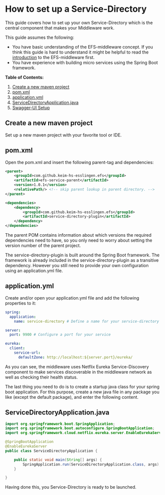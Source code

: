 # How to set up a Service-Directory

This guide covers how to set up your own Service-Directory which is the central component that makes your Middleware work.

This guide assumes the following:

- You have basic understanding of the EFS-middleware concept. If you think this guide is hard to understand it might be helpful to read the [introduction](./middleware-concept-introduction.md) to the EFS-middleware first.
- You have experience with building micro services using the Spring Boot framework.

**Table of Contents:**
1. [Create a new maven project](#create-a-new-maven-project)
1. [pom.xml](#pom-xml)
1. [application.yml](#application.yml)
1. [ServiceDirectoryApplication.java](#servicedirectoryapplication.java)
1. [Swagger-UI Setup](#Swagger-UI-Setup)




## Create a new maven project

Set up a new maven project with your favorite tool or IDE.

## pom.xml

Open the pom.xml and insert the following parent-tag and dependencies:

```xml
<parent>
    <groupId>com.github.keim-hs-esslingen.efs</groupId>
    <artifactId>efs-service-parent</artifactId>
    <version>1.0.1</version>
    <relativePath/> <!-- skip parent lookup in parent directory. -->
</parent>

<dependencies>
    <dependency>
        <groupId>com.github.keim-hs-esslingen.efs</groupId>
        <artifactId>service-directory-plugin</artifactId>
    </dependency>
</dependencies>
```
The parent POM contains information about which versions the required dependencies need to have, so you only need to worry about setting the version number of the parent project.

The service-directory-plugin is built around the Spring Boot framework. The framework is already included in the service-directory-plugin as a transitive dependency. However you still need to provide your own configuration using an application.yml file.

## application.yml

Create and/or open your application.yml file and add the following properties to it:

```yml
spring:
  application:
    name: service-directory # Define a name for your service-directory

server:
  port: 9900 # Configure a port for your service

eureka:
  client:
    service-url:
      defaultZone: http://localhost:${server.port}/eureka/
```

As you can see, the middleware uses Netflix Eureka Service-Discovery component to make services discoverable in the middleware network as well as checking their health status.

The last thing you need to do is to create a startup java class for your spring boot application. For this purpose, create a new java file in any package you like (except the default package), and enter the following content.

## ServiceDirectoryApplication.java

```java
import org.springframework.boot.SpringApplication;
import org.springframework.boot.autoconfigure.SpringBootApplication;
import org.springframework.cloud.netflix.eureka.server.EnableEurekaServer;

@SpringBootApplication
@EnableEurekaServer
public class ServiceDirectoryApplication {

	public static void main(String[] args) {
		SpringApplication.run(ServiceDirectoryApplication.class, args);
	}

}
```

Having done this, you Service-Directory is ready to be launched.
